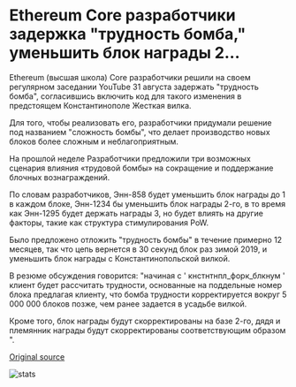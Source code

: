 # Ethereum Core разработчики задержка "трудность бомба," уменьшить блок награды 2...

Ethereum (высшая школа) Core разработчики решили на своем регулярном заседании YouTube 31 августа задержать "трудность бомба", согласившись включить код для такого изменения в предстоящем Константинополе Жесткая вилка.

Для того, чтобы реализовать его, разработчики придумали решение под названием "сложность бомбы", что делает производство новых блоков более сложным и неблагоприятным.

На прошлой неделе Разработчики предложили три возможных сценария влияния «трудовой бомбы» на сокращение и поддержание блочных вознаграждений.

По словам разработчиков, Энн-858 будет уменьшить блок награды до 1 в каждом блоке, Энн-1234 бы уменьшить блок награды 2-го, в то время как Энн-1295 будет держать награды 3, но будет влиять на другие факторы, такие как структура стимулирования PoW.

Было предложено отложить "трудность бомбы" в течение примерно 12 месяцев, так что цепь вернется в 30 секунд блок раз зимой 2019, и уменьшить блок награды с Константинопольской вилкой.

В резюме обсуждения говорится: "начиная с ' кнстнтнпл\_форк\_блкнум ' клиент будет рассчитать трудности, основанные на поддельные номер блока предлагая клиенту, что бомба трудности корректируется вокруг 5 000 000 блоков позже, чем ранее задается в усадьбе вилкой.

Кроме того, блок награды будут скорректированы на базе 2-го, дядя и племянник награды будут скорректированы соответствующим образом ".

[Original source](https://cointelegraph.com/news/ethereum-core-devs-delay-difficulty-bomb-reduce-block-rewards-to-2-eth)

![stats](https://c.statcounter.com/11760860/0/a89fa40b/1/ "stats")